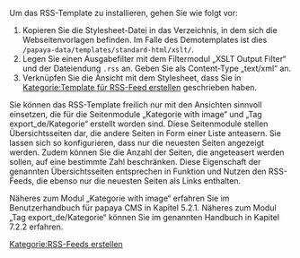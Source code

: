 
Um das RSS-Template zu installieren, gehen Sie wie folgt vor:

1.  Kopieren Sie die Stylesheet-Datei in das Verzeichnis, in dem sich die Webseitenvorlagen befinden. Im Falle des Demotemplates ist dies `/papaya-data/templates/standard-html/xslt/`.
2.  Legen Sie einen Ausgabefilter mit dem Filtermodul „XSLT Output Filter“ und der Dateiendung `.rss` an. Geben Sie als Content-Type „text/xml“ an.
3.  Verknüpfen Sie die Ansicht mit dem Stylesheet, dass Sie in [Kategorie:Template für RSS-Feed erstellen](Export_de/Kategorie:Template_für_RSS-Feed_erstellen.md) geschrieben haben.

Sie können das RSS-Template freilich nur mit den Ansichten sinnvoll einsetzen, die für die Seitenmodule „Kategorie with image“ und „Tag export_de/Kategorie“ erstellt worden sind. Diese Seitenmodule stellen Übersichtsseiten dar, die andere Seiten in Form einer Liste anteasern. Sie lassen sich so konfigurieren, dass nur die neuesten Seiten angezeigt werden. Zudem können Sie die Anzahl der Seiten, die angeteasert werden sollen, auf eine bestimmte Zahl beschränken. Diese Eigenschaft der genannten Übersichtsseiten entsprechen in Funktion und Nutzen den RSS-Feeds, die ebenso nur die neuesten Seiten als Links enthalten.

Näheres zum Modul „Kategorie with image“ erfahren Sie im Benutzerhandbuch für papaya CMS in Kapitel 5.2.1. Näheres zum Modul „Tag export_de/Kategorie“ können Sie im genannten Handbuch in Kapitel 7.2.2 erfahren.

[Kategorie:RSS-Feeds erstellen](../export_de/Kategorie:RSS-Feeds_erstellen.md)

